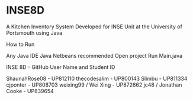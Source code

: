 # INSE8D
A Kitchen Inventory System
Developed for INSE Unit at the University of Portsmouth
using Java

How to Run

Any Java IDE
Java Netbeans recommended
Open project
Run Main.java






INSE 8D - GitHub User Name and Student ID

ShaunahRose08 		- UP812110
thecodesalim 		- UP800143
Slimbu 			- UP811334
cjponter 		- UP808703
weixing99 / Wei Xing 	- UP872662
jc48 / Jonathan Cooke	- UP839654

